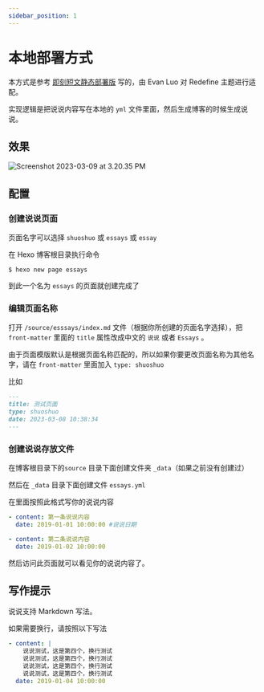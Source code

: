 ```yaml
---
sidebar_position: 1
---
```


# 本地部署方式

本方式是参考 [即刻短文静态部署版](https://blog.zhheo.com/p/557c9e72.html) 写的，由 Evan Luo 对 Redefine 主题进行适配。

实现逻辑是把说说内容写在本地的 `yml` 文件里面，然后生成博客的时候生成说说。

## 效果

![Screenshot 2023-03-09 at 3.20.35 PM](https://evan.beee.top/img/2023/03/09/75b146ba614c9cbc81c1ecf1b7e19ef3.png)

## 配置

### 创建说说页面

页面名字可以选择 `shuoshuo` 或 `essays` 或 `essay` 

在 Hexo 博客根目录执行命令

```shell
$ hexo new page essays
```

到此一个名为 `essays` 的页面就创建完成了

### 编辑页面名称

打开 `/source/esssays/index.md` 文件（根据你所创建的页面名字选择），把 `front-matter` 里面的 `title` 属性改成中文的 `说说` 或者 `Essays` 。

由于页面模版默认是根据页面名称匹配的，所以如果你要更改页面名称为其他名字，请在 `front-matter` 里面加入 `type: shuoshuo` 

比如

```markdown
---
title: 测试页面
type: shuoshuo
date: 2023-03-08 10:38:34
---
```

### 创建说说存放文件

在博客根目录下的`source` 目录下面创建文件夹 `_data`（如果之前没有创建过）

然后在 `_data` 目录下面创建文件 `essays.yml` 

在里面按照此格式写你的说说内容

```yaml
- content: 第一条说说内容
  date: 2019-01-01 10:00:00 #说说日期

- content: 第二条说说内容
  date: 2019-01-02 10:00:00
```

然后访问此页面就可以看见你的说说内容了。

## 写作提示

说说支持 Markdown 写法。

如果需要换行，请按照以下写法

```yaml
- content: |
    说说测试，这是第四个，换行测试
    说说测试，这是第四个，换行测试
    说说测试，这是第四个，换行测试
    说说测试，这是第四个，换行测试
  date: 2019-01-04 10:00:00
```

